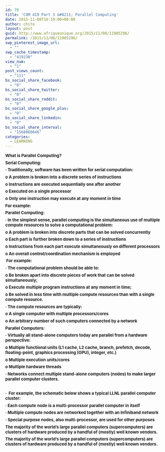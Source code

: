 ```yaml
---
id: 70
title: 'COM 419 Part 3 &#8211; Parallel Computing'
date: 2015-11-08T16:19:00+00:00
author: chito
layout: post
guid: http://www.afriqueunique.org/2015/11/08/11985296/
permalink: /2015/11/08/11985296/
swp_pinterest_image_url:
  - ""
swp_cache_timestamp:
  - "419230"
view_num:
  - "1"
post_views_count:
  - "111"
bs_social_share_facebook:
  - "0"
bs_social_share_twitter:
  - "0"
bs_social_share_reddit:
  - "0"
bs_social_share_google_plus:
  - "0"
bs_social_share_linkedin:
  - "0"
bs_social_share_interval:
  - "1568060646"
categories:
  - LEARNING
---
```

<p class="p0" style="margin-bottom:5pt;margin-top:5pt;">
  <span style="font-weight:bold;font-size:small;">What is Parallel Computing?</span>
</p>

<p class="p0" style="margin-bottom:5pt;margin-top:5pt;">
  <span style="font-weight:bold;font-size:small;">Serial Computing:&nbsp;</span>
</p>

<p class="p0" style="margin-bottom:5pt;margin-top:5pt;">
  <span style="font-weight:bold;font-size:small;">· Traditionally, software has been written for serial computation:&nbsp;</span>
</p>

<p class="p0" style="margin-bottom:5pt;margin-top:5pt;">
  <span style="font-weight:bold;font-size:small;">o A problem is broken into a discrete series of instructions&nbsp;</span>
</p>

<p class="p0" style="margin-bottom:5pt;margin-top:5pt;">
  <span style="font-weight:bold;font-size:small;">o Instructions are executed sequentially one after another&nbsp;</span>
</p>

<p class="p0" style="margin-bottom:5pt;margin-top:5pt;">
  <span style="font-weight:bold;font-size:small;">o Executed on a single processor&nbsp;</span>
</p>

<p class="p0" style="margin-bottom:5pt;margin-top:5pt;">
  <span style="font-weight:bold;font-size:small;">o Only one instruction may execute at any moment in time&nbsp;</span>
</p>

<p class="p0" style="margin-bottom:5pt;margin-top:5pt;">
  <span style="font-weight:bold;font-size:small;">For example:</span>
</p>

<p class="p0" style="margin-bottom:5pt;margin-top:5pt;">
  <span style="font-weight:bold;font-size:small;">Parallel Computing:&nbsp;</span>
</p>

<p class="p0" style="margin-bottom:5pt;margin-top:5pt;">
  <span style="font-weight:bold;font-size:small;">· In the simplest sense, parallel computing is the simultaneous use of multiple compute resources to solve a computational problem:&nbsp;</span>
</p>

<p class="p0" style="margin-bottom:5pt;margin-top:5pt;">
  <span style="font-weight:bold;font-size:small;">o A problem is broken into discrete parts that can be solved concurrently&nbsp;</span>
</p>

<p class="p0" style="margin-bottom:5pt;margin-top:5pt;">
  <span style="font-weight:bold;font-size:small;">o Each part is further broken down to a series of instructions&nbsp;</span>
</p>

<p class="p0" style="margin-bottom:5pt;margin-top:5pt;">
  <span style="font-weight:bold;font-size:small;">o Instructions from each part execute simultaneously on different processors&nbsp;</span>
</p>

<p class="p0" style="margin-bottom:5pt;margin-top:5pt;">
  <span style="font-weight:bold;font-size:small;">o An overall control/coordination mechanism is employed</span>
</p>

<p class="p0" style="margin-bottom:5pt;margin-top:5pt;">
  <span style="font-weight:bold;font-size:small;">&nbsp;For example: &nbsp;</span>
</p>

<p class="p0" style="margin-bottom:5pt;margin-top:5pt;">
  <span style="font-weight:bold;font-size:small;">· The computational problem should be able to:&nbsp;</span>
</p>

<p class="p0" style="margin-bottom:5pt;margin-top:5pt;">
  <span style="font-weight:bold;font-size:small;">o Be broken apart into discrete pieces of work that can be solved simultaneously;&nbsp;</span>
</p>

<p class="p0" style="margin-bottom:5pt;margin-top:5pt;">
  <span style="font-weight:bold;font-size:small;">o Execute multiple program instructions at any moment in time;&nbsp;</span>
</p>

<p class="p0" style="margin-bottom:5pt;margin-top:5pt;">
  <span style="font-weight:bold;font-size:small;">o Be solved in less time with multiple compute resources than with a single compute resource.&nbsp;</span>
</p>

<p class="p0" style="margin-bottom:5pt;margin-top:5pt;">
  <span style="font-weight:bold;font-size:small;">· The compute resources are typically:&nbsp;</span>
</p>

<p class="p0" style="margin-bottom:5pt;margin-top:5pt;">
  <span style="font-weight:bold;font-size:small;">o A single computer with multiple processors/cores&nbsp;</span>
</p>

<p class="p0" style="margin-bottom:5pt;margin-top:5pt;">
  <span style="font-weight:bold;font-size:small;">o An arbitrary number of such computers connected by a network&nbsp;</span>
</p>

<p class="p0" style="margin-bottom:5pt;margin-top:5pt;">
  <span style="font-weight:bold;font-size:small;">Parallel Computers:&nbsp;</span>
</p>

<p class="p0" style="margin-bottom:5pt;margin-top:5pt;">
  <span style="font-weight:bold;font-size:small;">· Virtually all stand-alone computers today are parallel from a hardware perspective:&nbsp;</span>
</p>

<p class="p0" style="margin-bottom:5pt;margin-top:5pt;">
  <span style="font-weight:bold;font-size:small;">o Multiple functional units (L1 cache, L2 cache, branch, prefetch, decode, floating-point, graphics processing (GPU), integer, etc.)&nbsp;</span>
</p>

<p class="p0" style="margin-bottom:5pt;margin-top:5pt;">
  <span style="font-weight:bold;font-size:small;">o Multiple execution units/cores&nbsp;</span>
</p>

<p class="p0" style="margin-bottom:5pt;margin-top:5pt;">
  <span style="font-weight:bold;font-size:small;">o Multiple hardware threads&nbsp;</span>
</p>

<p class="p0" style="margin-bottom:5pt;margin-top:5pt;">
  <span style="font-weight:bold;font-size:small;">· Networks connect multiple stand-alone computers (nodes) to make larger parallel computer clusters.&nbsp;</span>
</p>

<p class="p0" style="margin-bottom:5pt;margin-top:5pt;">
  <span style="font-weight:bold;font-size:small;"><br /></span>
</p>

<p class="p0" style="margin-bottom:5pt;margin-top:5pt;">
  <span style="font-weight:bold;font-size:small;">· &nbsp;For example, the schematic below shows a typical LLNL parallel computer cluster:&nbsp;</span>
</p>

<p class="p0" style="margin-bottom:5pt;margin-top:5pt;">
  <span style="font-weight:bold;font-size:small;">· Each compute node is a multi-processor parallel computer in itself&nbsp;</span>
</p>

<p class="p0" style="margin-bottom:5pt;margin-top:5pt;">
  <span style="font-weight:bold;font-size:small;">· Multiple compute nodes are networked together with an Infiniband network&nbsp;</span>
</p>

<p class="p0" style="margin-bottom:5pt;margin-top:5pt;">
  <span style="font-weight:bold;font-size:small;">· Special purpose nodes, also multi-processor, are used for other purposes&nbsp;</span>
</p>

<p class="p0" style="margin-bottom:5pt;margin-top:5pt;">
  <span style="font-weight:bold;font-size:small;">The majority of the world&#8217;s large parallel computers (supercomputers) are clusters of hardware produced by a handful of (mostly) well known vendors.</span>
</p>

<p class="p0" style="margin-bottom:5pt;margin-top:5pt;">
  <span style="font-weight:bold;font-size:small;">The majority of the world&#8217;s large parallel computers (supercomputers) are clusters of hardware produced by a handful of (mostly) well known vendors.</span>
</p>